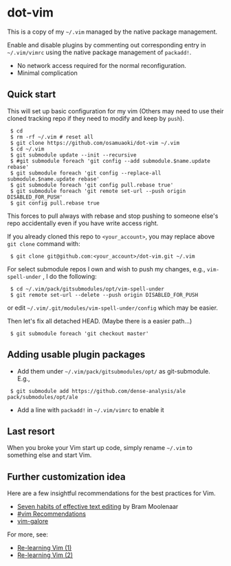 # dot-vim

This is a copy of my `~/.vim` managed by the native package management.

Enable and disable plugins by commenting out corresponding entry
in `~/.vim/vimrc` using the native package management of `packadd!`.

* No network access required for the normal reconfiguration.
* Minimal complication

## Quick start

This will set up basic configuration for my vim (Others may need to use
their cloned tracking repo if they need to modify and keep by `push`).

```
 $ cd
 $ rm -rf ~/.vim # reset all
 $ git clone https://github.com/osamuaoki/dot-vim ~/.vim
 $ cd ~/.vim
 $ git submodule update --init --recursive
 $ #git submodule foreach 'git config --add submodule.$name.update rebase'
 $ git submodule foreach 'git config --replace-all submodule.$name.update rebase'
 $ git submodule foreach 'git config pull.rebase true'
 $ git submodule foreach 'git remote set-url --push origin DISABLED_FOR_PUSH'
 $ git config pull.rebase true
```

This forces to pull always with rebase and stop pushing to someone
else's repo accidentally even if you have write access right.

If you already cloned this repo to `<your_account>`, you may replace
above `git clone` command with:

```
 $ git clone git@github.com:<your_account>/dot-vim.git ~/.vim
```

For select submodule repos I own and wish to push my changes, e.g.,
`vim-spell-under` , I do the following:

```
 $ cd ~/.vim/pack/gitsubmodules/opt/vim-spell-under
 $ git remote set-url --delete --push origin DISABLED_FOR_PUSH

```

or edit `~/.vim/.git/modules/vim-spell-under/config` which may be easier.


Then let's fix all detached HEAD.  (Maybe there is a easier path...)

```
 $ git submodule foreach 'git checkout master'
```

## Adding usable plugin packages

* Add them under `~/.vim/pack/gitsubmodules/opt/` as git-submodule.
  E.g.,

```
 $ git submodule add https://github.com/dense-analysis/ale pack/submodules/opt/ale
```

* Add a line with `packadd!` in `~/.vim/vimrc` to enable it

##  Last resort

When you broke your Vim start up code, simply rename `~/.vim` to
something else and start Vim.

## Further customization idea

Here are a few insightful recommendations for the best practices for
Vim.

* [Seven habits of effective text editing](https://www.moolenaar.net/habits.html) by Bram Moolenaar
* [#vim Recommendations](https://www.vi-improved.org/recommendations/)
* [vim-galore](https://github.com/mhinz/vim-galore)

For more, see:
* [Re-learning Vim (1)](https://osamuaoki.github.io/en/2019/09/17/vim-learn-1/)
* [Re-learning Vim (2)](https://osamuaoki.github.io/en/2019/09/24/vim-learn-2/)


<!-- vim: set sts=2 sw=2 expandtab ai si tw=72: -->
